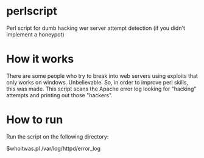 # perlscript
Perl script for dumb hacking wer server attempt detection (if you didn't implement a honeypot)

# How it works

There are some people who try to break into web servers using exploits that only works on windows. Unbelievable. So, in order to improve perl skills, this was made. This script scans the Apache error log looking for "hacking" attempts and printing out those "hackers".  

# How to run 

Run the script on the following directory: 

$whoitwas.pl /var/log/httpd/error_log
